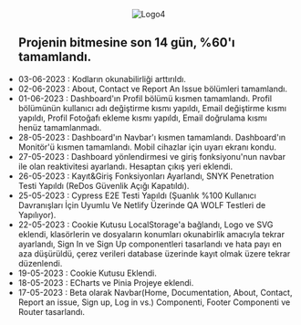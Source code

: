 <p align="center">
  <img src="https://github.com/onurekincinetlify/Monoxia/assets/128093143/a8f8cac0-294d-46ef-befa-3ab9da94b582" alt="Logo4">
</p>

<ul>
  <h2>Projenin bitmesine son 14 gün, %60'ı tamamlandı.</h2>
  <li>03-06-2023 : Kodların okunabilirliği arttırıldı.</li>
  <li>02-06-2023 : About, Contact ve Report An Issue bölümleri tamamlandı.</li>
  <li>01-06-2023 : Dashboard'ın Profil bölümü kısmen tamamlandı. Profil bölümünün kullanıcı adı değiştirme kısmı yapıldı, Email değiştirme kısmı yapıldı, Profil Fotoğafı ekleme kısmı yapıldı, Email doğrulama kısmı henüz tamamlanmadı.</li>
  <li>28-05-2023 : Dashboard'ın Navbar'ı kısmen tamamlandı. Dashboard'ın Monitör'ü kısmen tamamlandı. Mobil cihazlar için uyarı ekranı kondu.</li>
  <li>27-05-2023 : Dashboard yönlendirmesi ve giriş fonksiyonu'nun navbar ile olan reaktivitesi ayarlandı. Hesaptan çıkış yeri eklendi.</li>
  <li>26-05-2023 : Kayıt&Giriş Fonksiyonları Ayarlandı, SNYK Penetration Testi Yapıldı (ReDos Güvenlik Açığı Kapatıldı). </li>
  <li>25-05-2023 : Cypress E2E Testi Yapıldı (Şuanlık %100 Kullanıcı Davranışları İçin Uyumlu Ve Netlify Üzerinde QA WOLF Testleri de Yapılıyor).</li>
  <li>22-05-2023 : Cookie Kutusu LocalStorage'a bağlandı, Logo ve SVG eklendi, klasörlerin ve dosyaların konumları okunabirlik amacıyla tekrar ayarlandı, Sign In ve Sign Up componentleri tasarlandı ve hata payı en aza düşürüldü, çerez verileri database üzerinde kayıt olmak üzere tekrar düzenlendi.</li>
  <li>19-05-2023 : Cookie Kutusu Eklendi.</li>
  <li>18-05-2023 : ECharts ve Pinia Projeye eklendi.</li>
  <li>17-05-2023 : Beta olarak Navbar(Home, Documentation, About, Contact, Report an issue, Sign up, Log in vs.) Componenti, Footer Componenti ve Router tasarlandı.</li>
</ul>
